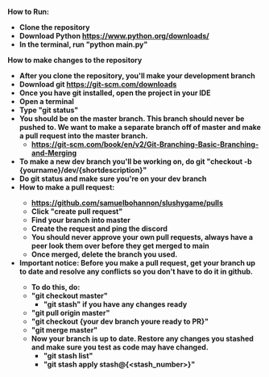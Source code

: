 <b>How to Run:<b/>
- Clone the repository
- Download Python https://www.python.org/downloads/
- In the terminal, run "python main.py"

<b>How to make changes to the repository<b/>
- After you clone the repository, you'll make your development branch
- Download git https://git-scm.com/downloads
- Once you have git installed, open the project in your IDE
- Open a terminal
- Type "git status"
- You should be on the master branch. This branch should never be pushed to. We want to make a separate branch off of master and make a pull request into the master branch.
  - https://git-scm.com/book/en/v2/Git-Branching-Basic-Branching-and-Merging
- To make a new dev branch you'll be working on, do git "checkout -b {yourname}/dev/{shortdescription}"
- Do git status and make sure you're on your dev branch
- <b>How to make a pull request:<b/>
  - https://github.com/samuelbohannon/slushygame/pulls
  - Click "create pull request"
  - Find your branch into master
  - Create the request and ping the discord
  - You should never approve your own pull requests, always have a peer look them over before they get merged to main
  - Once merged, delete the branch you used.
- <b>Important notice:<b/> Before you make a pull request, get your branch up to date and resolve any conflicts so you don't have to do it in github.
  - To do this, do:
  - "git checkout master"
    -  "git stash" if you have any changes ready
  - "git pull origin master"
  - "git checkout {your dev branch youre ready to PR}"
  - "git merge master"
  - Now your branch is up to date. Restore any changes you stashed and make sure you test as code may have changed.
    - "git stash list"
    - "git stash apply stash@{<stash_number>}"
  
